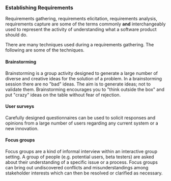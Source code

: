 ### Establishing Requirements
<seg id=preview>Requirements gathering, requirements elicitation, requirements analysis,
requirements capture are some of the terms commonly **and** interchangeably used to represent the activity
of understanding what a software product should do.</seg>

There are many techniques used during a requirements gathering. The following are some of the techniques.

#### Brainstorming
Brainstorming is a group activity designed to generate a large number of diverse and creative ideas for the solution
of a problem. In a brainstorming session there are no "bad" ideas.
The aim is to generate ideas; not to validate them. Brainstorming encourages you to "think outside the box" and
put "crazy" ideas on the table without fear of rejection.

#### User surveys
Carefully designed questionnaires can be used to solicit responses and opinions from a large number of users regarding
any current system or a new innovation.

#### Focus groups
Focus groups are a kind of informal interview within an interactive group setting. A group of people
(e.g. potential users, beta testers) are asked about their understanding of a specific issue or a process.
Focus groups can bring out undiscovered conflicts and misunderstandings among stakeholder interests which can then be
resolved or clarified as necessary.
